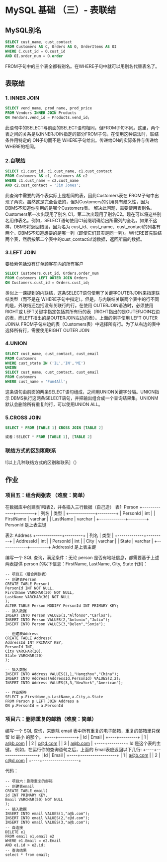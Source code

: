 # MySQL 基础 （三）- 表联结
## MySQL别名

```sql
SELECT cust_name, cust_contact
FROM Customers AS C, Orders AS O, OrderItems AS OI
WHERE C.cust_id = O.cust_id
AND OI.order_num = O.order
```
FROM子句中的三个表全都有别名。在WHERE子句中就可以用别名代替表名了。
## 表联结
### 1. INNER JOIN

```sql
SELECT vend_name, prod_name, prod_price
FROM Vendors INNER JOIN Products
ON Vendors.vend_id = Products.vend_id;
```
此语句中的SELECT与前面的SELECT语句相同，但FROM子句不同。这里，两个表之间的关系是以INNERJOIN指定的部分FROM子句。在使用这种语法时，联结条件用特定的 ON子句而不是 WHERE子句给出。传递给ON的实际条件与传递给WHERE的相同。
### 2.自联结
```sql
SELECT c1.cust_id, c1.cust_name, c1.cust_contact
FROM Customers AS c1, Customers AS c2
WHERE c1.cust_name = c2.cust_name
AND c2.cust_contact = 'Jim Jones';
```
此查询中需要的两个表实际上是相同的表，因此Customers表在 FROM子句中出现了两次。虽然这是完全合法的，但对Customers的引用具有歧义性，因为 DBMS不知道你引用的是哪个Customers表。
解决此问题，需要使用表别名。Customers第一次出现用了别名 C1，第二次出现用了别名C2。现在可以将这些别名用作表名。例如，SELECT语句使用C1前缀明确给出所需列的全名。如果不这样，DBMS将返回错误，因为名为 cust_id、cust_name、cust_contact的列各有两个。DBMS不知道想要的是哪一列（即使它们其实是同一列）。WHERE首先联结两个表，然后按第二个表中的cust_contact过滤数据，返回所需的数据。

### 3.LEFT JOIN
要检索包括没有订单顾客在内的所有客户
```sql
SELECT Customers.cust_id, Orders.order_num
FROM Customers LEFT OUTER JOIN Orders
ON Customers.cust_id = Orders.cust_id;
```
类似上一课提到的内联结，这条SELECT语句使用了关键字OUTERJOIN来指定联结类型（而不是在 WHERE子句中指定）。但是，与内联结关联两个表中的行不同的是，外联结还包括没有关联行的行。在使用 OUTERJOIN语法时，必须使用 RIGHT或 LEFT关键字指定包括其所有行的表（RIGHT指出的是OUTERJOIN右边的表，而LEFT指出的是OUTERJOIN左边的表）。上面的例子使用 LEFT OUTER JOIN从 FROM子句左边的表（Customers表）中选择所有行。为了从右边的表中选择所有行，需要使用RIGHT OUTER JOIN

### 4.UNION

```sql
SELECT cust_name, cust_contact, cust_email
FROM Customers
WHERE cust_state IN ('IL','IN','MI')
UNION
SELECT cust_name, cust_contact, cust_email
FROM Customers
WHERE cust_name = 'Fun4All';
```
这条语句由前面的两条SELECT语句组成，之间用UNION关键字分隔。UNION指示 DBMS执行这两条SELECT语句，并把输出组合成一个查询结果集。UNIONM默认会删除所有重复的行，可以使用UNION ALL。

### 5.CROSS JOIN

```sql
SELECT * FROM [TABLE 1] CROSS JOIN [TABLE 2]

或者：SELECT * FROM [TABLE 1], [TABLE 2]
```
### 联结方式的区别和联系
![以上几种联结方式的区别和联系]（）

## 作业
### 项目五：组合两张表 （难度：简单）
在数据库中创建表1和表2，并各插入三行数据（自己造）
表1: Person
+-------------+---------+
| 列名         | 类型     |
+-------------+---------+
| PersonId    | int     |
| FirstName   | varchar |
| LastName    | varchar |
+-------------+---------+
PersonId 是上表主键

表2: Address
+-------------+---------+
| 列名         | 类型    |
+-------------+---------+
| AddressId   | int     |
| PersonId    | int     |
| City        | varchar |
| State       | varchar |
+-------------+---------+
AddressId 是上表主键

编写一个 SQL 查询，满足条件：无论 person 是否有地址信息，都需要基于上述两表提供 person 的以下信息：FirstName, LastName, City, State
代码：
```
-- 项目五（组合两张表）
-- 创建表Person
CREATE TABLE Person(
PersonId INT NOT NULL,
FirstName VARCHAR(30) NOT NULL,
LastName VARCHAR(30) NOT NULL
);
ALTER TABLE Person MODIFY PersonId INT PRIMARY KEY;
-- 插入数据
INSERT INTO Person VALUES(1,"Alfonso","Carlos");
INSERT INTO Person VALUES(2,"Antonio","Julio");
INSERT INTO Person VALUES(3,"Belen","Sonia");

-- 创建表Address
CREATE TABLE Address(
AddressId INT PRIMARY KEY,
PersonId INT,
City VARCHAR(20),
State VARCHAR(20) 
);

-- 插入数据
INSERT INTO Address VALUES(1,1,"Hangzhou","China");
INSERT INTO Address(AddressId,PersonId) VALUES(2,2);
INSERT INTO Address VALUES(3,3,"NewYork","American");

-- 作业解答
SELECT p.FirstName,p.LastName,a.City,a.State 
FROM Person p LEFT JOIN Address a
ON p.PersonId = a.PersonId
```

### 项目六：删除重复的邮箱（难度：简单）
编写一个 SQL 查询，来删除 email 表中所有重复的电子邮箱，重复的邮箱里只保留 Id 最小 的那个。
+----+---------+
| Id | Email   |
+----+---------+
| 1  | a@b.com |
| 2  | c@d.com |
| 3  | a@b.com |
+----+---------+
Id 是这个表的主键。
例如，在运行你的查询语句之后，上面的 Email表应返回以下几行:
+----+------------------+
| Id | Email            |
+----+------------------+
| 1  | a@b.com |
| 2  | c@d.com  |
+----+------------------+

代码：
```
-- 项目六：删除重复的邮箱
-- 创建表email
CREATE TABLE email(
id INT PRIMARY KEY,
Email VARCHAR(50) NOT NULL
);
-- 插入数据
INSERT INTO email VALUES(1,"a@b.com");
INSERT INTO email VALUES(2,"c@d.com");
INSERT INTO email VALUES(3,"a@b.com");
-- 自连接
DELETE e1
FROM email e1,email e2
WHERE e1.Email = e2.Email
AND e1.id > e2.id;
-- 查询结果
select * from email;
```
